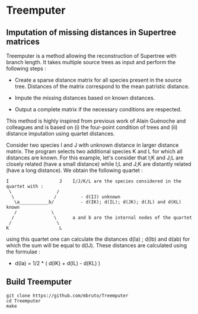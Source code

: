 # Treemputer

## Imputation of missing distances in Supertree matrices

Treemputer is a method allowing the reconstruction of Supertree with branch length. It takes multiple source trees as input and perform the following steps :

  * Create a sparse distance matrix for all species present in the source tree. Distances of the matrix correspond to the mean patristic distance.

  * Impute the missing distances based on known distances.

  * Output a complete matrix if the necessary conditions are respected.

This method is highly inspired from previous work of Alain Guénoche and colleagues and is based on (i) the four-point condition of trees and (ii) distance imputation using quartet distances.

Consider two species I and J with unknown distance in larger distance matrix. The program selects two additional species K and L for which all distances are known. For this example, let's consider that I;K and J;L are closely related (have a small distance) while I;L and J;K are distantly related (have a long distance). We obtain the following quartet :

```
I                   J    I/J/K/L are the species considered in the quartet with :
 \                 /        
  \               /         - d(IJ) unknown
   \a___________b/          - d(IK); d(IL); d(JK); d(JL) and d(KL) known   
   /             \        
  /               \      a and b are the internal nodes of the quartet
 /                 \
K                   L
```

using this quartet one can calculate the distances d(Ia) ; d(Ib) and d(ab) for which the sum will be equal to d(IJ). These distances are calculated using the formulae :

 * d(Ia) = 1/2 * ( d(IK) + d(IL) - d(KL) )


  
## Build Treemputer

```
git clone https://github.com/mbruto/Treemputer
cd Treemputer
make
```
